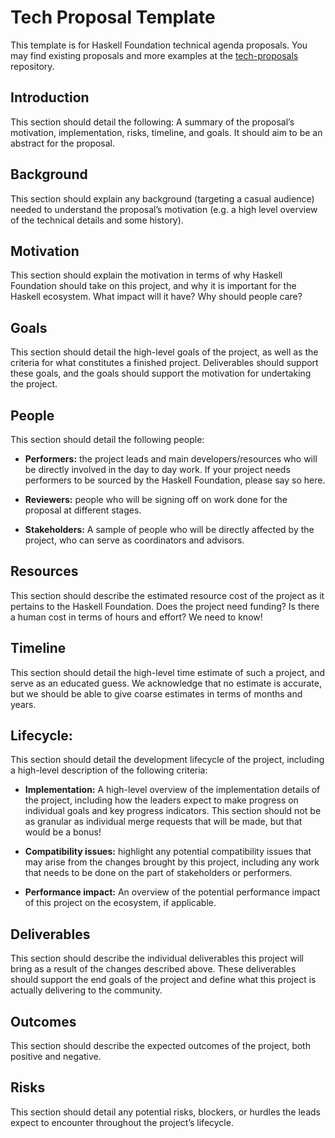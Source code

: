 # Tech Proposal Template



This template is for Haskell Foundation technical agenda proposals. You may find existing proposals and more examples at the [tech-proposals](https://github.com/haskellfoundation/tech-proposals) repository.



## Introduction

This section should detail the following: A summary of the proposal’s
motivation, implementation, risks, timeline, and goals. It should aim to
be an abstract for the proposal.

## Background

This section should explain any background (targeting a casual audience)
needed to understand the proposal’s motivation (e.g. a high level
overview of the technical details and some history).


## Motivation

This section should explain the motivation in terms of why Haskell
Foundation should take on this project, and why it is important for the
Haskell ecosystem. What impact will it have? Why should people care?

## Goals

This section should detail the high-level goals of the project, as well
as the criteria for what constitutes a finished project. Deliverables
should support these goals, and the goals should support the motivation
for undertaking the project.

## People

This section should detail the following people:

-   **Performers:** the project leads and main developers/resources who will be directly involved in the day to day work. If your project needs performers to be sourced by the Haskell Foundation, please say so here.

-   **Reviewers:** people who will be signing off on work done for the proposal at different stages.

-   **Stakeholders:** A sample of people who will be directly affected by the project, who can serve as coordinators and advisors.

## Resources

This section should describe the estimated resource cost of the project
as it pertains to the Haskell Foundation. Does the project need funding?
Is there a human cost in terms of hours and effort? We need to know!

## Timeline

This section should detail the high-level time estimate of such a
project, and serve as an educated guess. We acknowledge that no estimate
is accurate, but we should be able to give coarse estimates in terms of
months and years.

## Lifecycle:

This section should detail the development lifecycle of the project, including a
high-level description of the following criteria:

-   **Implementation:** A high-level overview of the implementation details of the project, including how the leaders expect to make progress on individual goals and key progress indicators. This
    section should not be as granular as individual merge requests that will be made, but that would be a bonus!

-   **Compatibility issues:** highlight any potential compatibility issues that may arise from the changes brought by this project, including any work that needs to be done on the part of
    stakeholders or performers.

-   **Performance impact:** An overview of the potential performance impact of this project on the ecosystem, if applicable.

## Deliverables

This section should describe the individual deliverables this project
will bring as a result of the changes described above. These
deliverables should support the end goals of the project and define what
this project is actually delivering to the community.

## Outcomes

This section should describe the expected outcomes of the project, both
positive and negative.

## Risks

This section should detail any potential risks, blockers, or hurdles the
leads expect to encounter throughout the project’s lifecycle.
